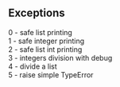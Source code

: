 ## Exceptions <br />
0 - safe list printing <br />
1 - safe integer printing <br />
2 - safe list int printing <br />
3 - integers division with debug <br />
4 - divide a list <br />
5 - raise simple TypeError <br />
